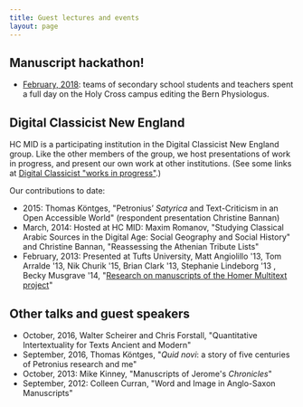 ```yaml
---
title: Guest lectures and events
layout: page
---
```



## Manuscript hackathon!

-  [February, 2018](https://hcmid.github.io/ms-hackathon-2018/):  teams of secondary school students and teachers spent a full day on the Holy Cross campus editing the Bern Physiologus.

## Digital Classicist New England

HC MID is a participating institution in the Digital Classicist New England group.  Like the other members of the group, we host presentations of work in progress, and present our own work at other institutions.  (See some links at [Digital Classicist "works in progress"](http://www.digitalclassicist.org/wip/).)


Our contributions to date:

- 2015: Thomas Köntges,	"Petronius’ *Satyrica* and Text-Criticism in an Open Accessible World" (respondent presentation Christine Bannan)
- March, 2014:  Hosted at HC MID:  Maxim Romanov, "Studying Classical Arabic Sources in the Digital Age: Social Geography and Social History" and Christine Bannan, "Reassessing the Athenian Tribute Lists"
- February, 2013: Presented at Tufts University, Matt Angiolillo '13, Tom Arralde '13, Nik Churik '15, Brian Clark '13,  Stephanie Lindeborg '13 ,  Becky Musgrave  '14, "[Research on manuscripts of the Homer Multitext project](../pdfs/DC-feb-2013.pdf)"


## Other talks and guest speakers ##

- October, 2016, Walter Scheirer and Chris Forstall, "Quantitative Intertextuality for Texts Ancient and Modern"
- September, 2016, Thomas Köntges, "*Quid novi*: a story of five centuries of Petronius research and me"
- October, 2013:  Mike Kinney, "Manuscripts of Jerome's *Chronicles*"
- September, 2012: Colleen Curran,  "Word and Image in Anglo-Saxon Manuscripts"
